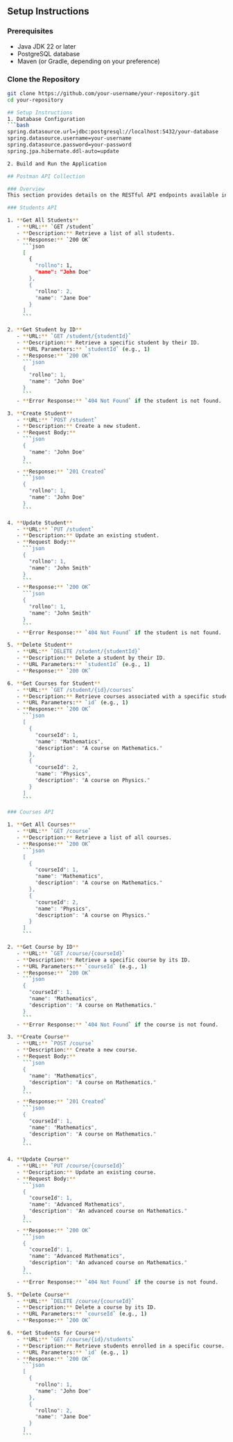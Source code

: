 ## Setup Instructions

### Prerequisites
- Java JDK 22 or later
- PostgreSQL database
- Maven (or Gradle, depending on your preference)

### Clone the Repository
```bash
git clone https://github.com/your-username/your-repository.git
cd your-repository

## Setup Instructions
1. Database Configuration
```bash
spring.datasource.url=jdbc:postgresql://localhost:5432/your-database
spring.datasource.username=your-username
spring.datasource.password=your-password
spring.jpa.hibernate.ddl-auto=update

2. Build and Run the Application

## Postman API Collection

### Overview
This section provides details on the RESTful API endpoints available in this project for managing students and courses. Each API endpoint is documented with its URL, HTTP method, description, and example requests and responses.

### Students API

1. **Get All Students**
   - **URL:** `GET /student`
   - **Description:** Retrieve a list of all students.
   - **Response:** `200 OK`
     ```json
     [
       {
         "rollno": 1,
         "name": "John Doe"
       },
       {
         "rollno": 2,
         "name": "Jane Doe"
       }
     ]
     ```

2. **Get Student by ID**
   - **URL:** `GET /student/{studentId}`
   - **Description:** Retrieve a specific student by their ID.
   - **URL Parameters:** `studentId` (e.g., 1)
   - **Response:** `200 OK`
     ```json
     {
       "rollno": 1,
       "name": "John Doe"
     }
     ```
   - **Error Response:** `404 Not Found` if the student is not found.

3. **Create Student**
   - **URL:** `POST /student`
   - **Description:** Create a new student.
   - **Request Body:**
     ```json
     {
       "name": "John Doe"
     }
     ```
   - **Response:** `201 Created`
     ```json
     {
       "rollno": 1,
       "name": "John Doe"
     }
     ```

4. **Update Student**
   - **URL:** `PUT /student`
   - **Description:** Update an existing student.
   - **Request Body:**
     ```json
     {
       "rollno": 1,
       "name": "John Smith"
     }
     ```
   - **Response:** `200 OK`
     ```json
     {
       "rollno": 1,
       "name": "John Smith"
     }
     ```
   - **Error Response:** `404 Not Found` if the student is not found.

5. **Delete Student**
   - **URL:** `DELETE /student/{studentId}`
   - **Description:** Delete a student by their ID.
   - **URL Parameters:** `studentId` (e.g., 1)
   - **Response:** `200 OK`

6. **Get Courses for Student**
   - **URL:** `GET /student/{id}/courses`
   - **Description:** Retrieve courses associated with a specific student.
   - **URL Parameters:** `id` (e.g., 1)
   - **Response:** `200 OK`
     ```json
     [
       {
         "courseId": 1,
         "name": "Mathematics",
         "description": "A course on Mathematics."
       },
       {
         "courseId": 2,
         "name": "Physics",
         "description": "A course on Physics."
       }
     ]
     ```

### Courses API

1. **Get All Courses**
   - **URL:** `GET /course`
   - **Description:** Retrieve a list of all courses.
   - **Response:** `200 OK`
     ```json
     [
       {
         "courseId": 1,
         "name": "Mathematics",
         "description": "A course on Mathematics."
       },
       {
         "courseId": 2,
         "name": "Physics",
         "description": "A course on Physics."
       }
     ]
     ```

2. **Get Course by ID**
   - **URL:** `GET /course/{courseId}`
   - **Description:** Retrieve a specific course by its ID.
   - **URL Parameters:** `courseId` (e.g., 1)
   - **Response:** `200 OK`
     ```json
     {
       "courseId": 1,
       "name": "Mathematics",
       "description": "A course on Mathematics."
     }
     ```
   - **Error Response:** `404 Not Found` if the course is not found.

3. **Create Course**
   - **URL:** `POST /course`
   - **Description:** Create a new course.
   - **Request Body:**
     ```json
     {
       "name": "Mathematics",
       "description": "A course on Mathematics."
     }
     ```
   - **Response:** `201 Created`
     ```json
     {
       "courseId": 1,
       "name": "Mathematics",
       "description": "A course on Mathematics."
     }
     ```

4. **Update Course**
   - **URL:** `PUT /course/{courseId}`
   - **Description:** Update an existing course.
   - **Request Body:**
     ```json
     {
       "courseId": 1,
       "name": "Advanced Mathematics",
       "description": "An advanced course on Mathematics."
     }
     ```
   - **Response:** `200 OK`
     ```json
     {
       "courseId": 1,
       "name": "Advanced Mathematics",
       "description": "An advanced course on Mathematics."
     }
     ```
   - **Error Response:** `404 Not Found` if the course is not found.

5. **Delete Course**
   - **URL:** `DELETE /course/{courseId}`
   - **Description:** Delete a course by its ID.
   - **URL Parameters:** `courseId` (e.g., 1)
   - **Response:** `200 OK`

6. **Get Students for Course**
   - **URL:** `GET /course/{id}/students`
   - **Description:** Retrieve students enrolled in a specific course.
   - **URL Parameters:** `id` (e.g., 1)
   - **Response:** `200 OK`
     ```json
     [
       {
         "rollno": 1,
         "name": "John Doe"
       },
       {
         "rollno": 2,
         "name": "Jane Doe"
       }
     ]
     ```
